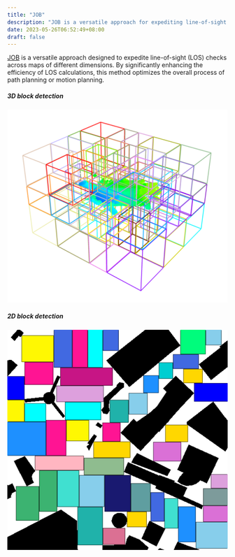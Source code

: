 ```yaml
---
title: "JOB"
description: "JOB is a versatile approach for expediting line-of-sight (LOS) checks across maps of varying dimensions. This method significantly enhances the efficiency of LOS calculations, thereby optimizing the overall process of path planning or motion planning."
date: 2023-05-26T06:52:49+08:00
draft: false
---
```



[JOB](LOS_with_jump_over_block.zip) is a versatile approach designed to expedite line-of-sight (LOS) checks across maps of different dimensions. By significantly enhancing the efficiency of LOS calculations, this method optimizes the overall process of path planning or motion planning.

##### 3D block detection
![alt 属性文本](images/ourblock.png "3D block detection")

##### 2D block detection
![alt 属性文本](images/blockwidth-20.png "2D block detection")